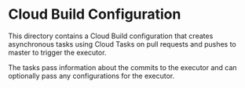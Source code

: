 # Cloud Build Configuration

This directory contains a Cloud Build configuration that creates asynchronous
tasks using Cloud Tasks on pull requests and pushes to master to trigger the
executor.

The tasks pass information about the commits to the executor and can optionally
pass any configurations for the executor.